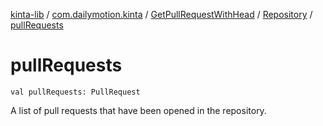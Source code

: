 [kinta-lib](../../../index.md) / [com.dailymotion.kinta](../../index.md) / [GetPullRequestWithHead](../index.md) / [Repository](index.md) / [pullRequests](./pull-requests.md)

# pullRequests

`val pullRequests: PullRequest`

A list of pull requests that have been opened in the repository.

